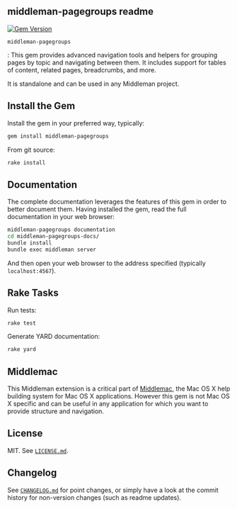 middleman-pagegroups readme
---------------------------
[![Gem Version](https://badge.fury.io/rb/middleman-pagegroups.svg)](https://badge.fury.io/rb/middleman-pagegroups)


`middleman-pagegroups`

 : This gem provides advanced navigation tools and helpers for grouping pages
   by topic and navigating between them. It includes support for tables of
   content, related pages, breadcrumbs, and more.

   It is standalone and can be used in any Middleman project.


Install the Gem
---------------

Install the gem in your preferred way, typically:

~~~ bash
gem install middleman-pagegroups
~~~

From git source:

~~~ bash
rake install
~~~


Documentation
-------------

The complete documentation leverages the features of this gem in order to better
document them. Having installed the gem, read the full documentation in your
web browser:

~~~ bash
middleman-pagegroups documentation
cd middleman-pagegroups-docs/
bundle install
bundle exec middleman server
~~~
   
And then open your web browser to the address specified (typically
`localhost:4567`).


Rake Tasks
----------

Run tests:

~~~ bash
rake test
~~~

Generate YARD documentation:

~~~ bash
rake yard
~~~


Middlemac
---------

This Middleman extension is a critical part of
[Middlemac](https://github.com/middlemac), the Mac OS X help building system
for Mac OS X applications. However this gem is not Mac OS X specific and can be
useful in any application for which you want to provide structure and
navigation.


License
-------

MIT. See [`LICENSE.md`](LICENSE.md).


Changelog
---------

See [`CHANGELOG.md`](CHANGELOG.md) for point changes, or simply have a look at the commit
history for non-version changes (such as readme updates).
